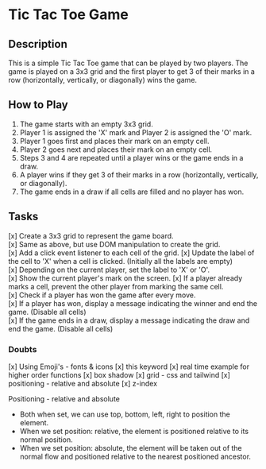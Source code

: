 # Tic Tac Toe Game

## Description

This is a simple Tic Tac Toe game that can be played by two players. The game is played on a 3x3 grid and the first player to get 3 of their marks in a row (horizontally, vertically, or diagonally) wins the game.

## How to Play

1. The game starts with an empty 3x3 grid.
2. Player 1 is assigned the 'X' mark and Player 2 is assigned the 'O' mark.
3. Player 1 goes first and places their mark on an empty cell.
4. Player 2 goes next and places their mark on an empty cell.
5. Steps 3 and 4 are repeated until a player wins or the game ends in a draw.
6. A player wins if they get 3 of their marks in a row (horizontally, vertically, or diagonally).
7. The game ends in a draw if all cells are filled and no player has won.

## Tasks

[x] Create a 3x3 grid to represent the game board.  
[x] Same as above, but use DOM manipulation to create the grid.  
[x] Add a click event listener to each cell of the grid.
[x] Update the label of the cell to 'X' when a cell is clicked. (Initially all the labels are empty)  
[x] Depending on the current player, set the label to 'X' or 'O'.  
[x] Show the current player's mark on the screen.
[x] If a player already marks a cell, prevent the other player from marking the same cell.  
[x] Check if a player has won the game after every move.  
[x] If a player has won, display a message indicating the winner and end the game. (Disable all cells)  
[x] If the game ends in a draw, display a message indicating the draw and end the game. (Disable all cells)

### Doubts

[x] Using Emoji's - fonts & icons
[x] this keyword
[x] real time example for higher order functions
[x] box shadow
[x] grid - css and tailwind
[x] positioning - relative and absolute
[x] z-index

Positioning - relative and absolute

- Both when set, we can use top, bottom, left, right to position the element.
- When we set position: relative, the element is positioned relative to its normal position.
- When we set position: absolute, the element will be taken out of the normal flow and positioned relative to the nearest positioned ancestor.
